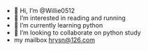 - 👋 Hi, I’m @Willie0512
- 👀 I’m interested in reading and running
- 🌱 I’m currently learning python
- 💞️ I’m looking to collaborate on python study
- my mailbox hrysn@126.com

<!---
Willie0512/Willie0512 is a ✨ special ✨ repository because its `README.md` (this file) appears on your GitHub profile.
You can click the Preview link to take a look at your changes.
--->
